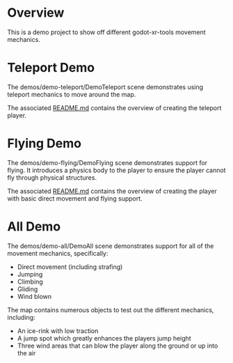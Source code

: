 # Overview
This is a demo project to show off different godot-xr-tools movement mechanics.

# Teleport Demo
The demos/demo-teleport/DemoTeleport scene demonstrates using teleport mechanics to move around the map.

The associated [README.md](demos/demo-teleport/README.md) contains the overview of creating the teleport player.


# Flying Demo
The demos/demo-flying/DemoFlying scene demonstrates support for flying. It introduces a physics body to the player to ensure
the player cannot fly through physical structures.

The associated [README.md](demos/demo-flying/README.md) contains the overview of creating the player with basic direct movement and flying support.

# All Demo
The demos/demo-all/DemoAll scene demonstrates support for all of the movement mechanics, specifically:
 - Direct movement (including strafing)
 - Jumping
 - Climbing
 - Gliding
 - Wind blown

The map contains numerous objects to test out the different mechanics, including:
 - An ice-rink with low traction
 - A jump spot which greatly enhances the players jump height
 - Three wind areas that can blow the player along the ground or up into the air

